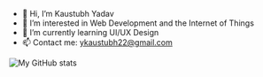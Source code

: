 - 👋 Hi, I’m Kaustubh Yadav
- 👀 I’m interested in Web Development and the Internet of Things
- 🌱 I’m currently learning UI/UX Design 
- 📫 Contact me: ykaustubh22@gmail.com

![My GitHub stats](https://github-readme-stats.vercel.app/api?username=yadavKaustubh)

<!---
yadavKaustubh/yadavKaustubh is a ✨ special ✨ repository because its `README.md` (this file) appears on your GitHub profile.
You can click the Preview link to take a look at your changes.
--->
